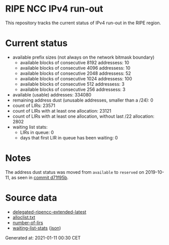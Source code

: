 # RIPE NCC IPv4 run-out
This repository tracks the current status of IPv4 run-out in the RIPE region.

# Current status
- available prefix sizes (not always on the network bitmask boundary)
  - available blocks of consecutive 8192 addressess: 10
  - available blocks of consecutive 4096 addressess: 10
  - available blocks of consecutive 2048 addressess: 52
  - available blocks of consecutive 1024 addressess: 100
  - available blocks of consecutive 512 addressess: 3
  - available blocks of consecutive 256 addressess: 3
- available (usable) addresses: 334080
- remaining address dust (unusable addresses, smaller than a /24): 0
- count of LIRs: 23571
- count of LIRs with at least one allocation: 23121
- count of LIRs with at least one allocation, without last /22 allocation: 2802
- waiting list stats:
  - LIRs in queue: 0
  - days that first LIR in queue has been waiting: 0

# Notes
The address dust status was moved from `available` to `reserved` on 2019-10-11, as seen in [commit d71f95b](https://github.com/zajdee/ripe-ncc-ipv4-runout/commit/d71f95b1f7c9f639556e395e4ad0f41e54834954).

# Source data
- [delegated-ripencc-extended-latest](https://ftp.ripe.net/pub/stats/ripencc/delegated-ripencc-extended-latest)
- [alloclist.txt](https://ftp.ripe.net/pub/stats/ripencc/membership/alloclist.txt)
- [number-of-lirs](https://labs.ripe.net/statistics/number-of-lirs)
- [waiting-list-stats](https://www.ripe.net/manage-ips-and-asns/ipv4/ipv4-waiting-list) ([json](https://www-static.ripe.net/dynamic/ipv4-waiting-list/stats.json))

Generated at: 2021-01-11 00:30 CET

